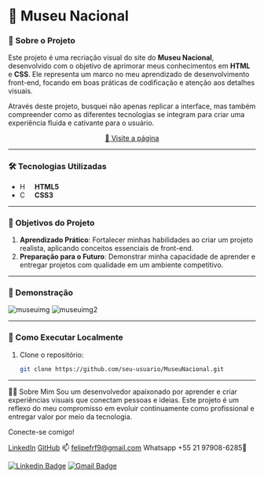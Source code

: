 # 🌟 Museu Nacional  

### 📜 Sobre o Projeto  
Este projeto é uma recriação visual do site do **Museu Nacional**, desenvolvido com o objetivo de aprimorar meus conhecimentos em **HTML** e **CSS**. Ele representa um marco no meu aprendizado de desenvolvimento front-end, focando em boas práticas de codificação e atenção aos detalhes visuais.

Através deste projeto, busquei não apenas replicar a interface, mas também compreender como as diferentes tecnologias se integram para criar uma experiência fluida e cativante para o usuário.

<p align="center">
     <a href="https://museu-nacional-psi.vercel.app">📱 Visite a página</a>
</p>

---

### 🛠️ Tecnologias Utilizadas  
- **HTML5** <img 
    align="left" 
    alt="HTML"
    title="HTML" 
    width="17px" 
    style="padding-right: 10px;" 
    src="https://cdn.jsdelivr.net/gh/devicons/devicon@latest/icons/html5/html5-original.svg"/>
- **CSS3**<img 
    align="left" 
    alt="CSS" 
    title="CSS"
    width="17px" 
    style="padding-right: 10px;" 
    src="https://cdn.jsdelivr.net/gh/devicons/devicon@latest/icons/css3/css3-original.svg" 
/>

---

### 🎯 Objetivos do Projeto  
1. **Aprendizado Prático**: Fortalecer minhas habilidades ao criar um projeto realista, aplicando conceitos essenciais de front-end.  
2. **Preparação para o Futuro**: Demonstrar minha capacidade de aprender e entregar projetos com qualidade em um ambiente competitivo. 

---

### 📸 Demonstração  
![museuimg](https://github.com/user-attachments/assets/64d735a3-b4d9-4bf6-b885-03ece365c57b)
![museuimg2](https://github.com/user-attachments/assets/19d5bcbd-299d-4250-a827-e36e56279568)

---

### 📂 Como Executar Localmente  
1. Clone o repositório:  
   ```bash
   git clone https://github.com/seu-usuario/MuseuNacional.git

---

🙋‍♂️ Sobre Mim
Sou um desenvolvedor apaixonado por aprender e criar experiências visuais que conectam pessoas e ideias. Este projeto é um reflexo do meu compromisso em evoluir continuamente como profissional e entregar valor por meio da tecnologia.

Conecte-se comigo!

<a href="https://www.linkedin.com/in/felipefernandesr">LinkedIn</a>
<a href="https://github.com/FelipeFernandesr">GitHub</a>
📫 felipefrf9@gmail.com
Whatsapp +55 21 97908-6285📱

[![Linkedin Badge](https://img.shields.io/badge/-LinkedIn-6633cc?style=flat-square&logo=Linkedin&logoColor=white&link=https://www.linkedin.com/in/FelipeFernandesr)](https://www.linkedin.com/in/FelipeFernandesr)
[![Gmail Badge](https://img.shields.io/badge/-felipefrf9@gmail.com-6633cc?style=flat-square&logo=Gmail&logoColor=white&link=mailto:felipefrf9@gmail.com)](mailto:felipefrf9@gmail.com)

